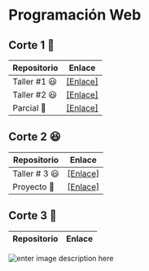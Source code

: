 # Programación Web 

## Corte 1 🚗

| Repositorio |  Enlace |
|------------------|------------|
| Taller #1 😃 | [[Enlace]](https://github.com/You7Cris/-4-Semestre/tree/master/Programaci%C3%B3n%20Web/Corte%201/Taller%201)
| Taller #2 😃 | [[Enlace]](https://github.com/You7Cris/-4-Semestre/tree/master/Programaci%C3%B3n%20Web/Corte%201/Taller%202)
| Parcial 🎈 | [[Enlace]](https://github.com/You7Cris/-4-Semestre/tree/master/Programaci%C3%B3n%20Web/Corte%201/Parcial)


## Corte 2 😆

| Repositorio | Enlace |
|-----------------|----------------|
| Taller # 3 😃 | [[Enlace]](https://github.com/You7Cris/-4-Semestre/tree/master/Programaci%C3%B3n%20Web/Corte%202/CarritoCompras)
| Proyecto 🎈 | [[Enlace]](https://github.com/You7Cris/-4-Semestre/tree/master/Programaci%C3%B3n%20Web/Corte%202/Proyecto)


## Corte 3 👀

| Repositorio | Enlace |
|-------------------|------------------|




![enter image description here](https://lh3.googleusercontent.com/NnYxhzBiNnfwx2Q3F2B3dgEgopttSPpwICfC6S2sq3fC2n4ncgDGdNm2pi8J19nuND77iD6YMn2H)
